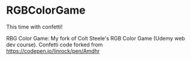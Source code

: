 # RGBColorGame
This time with confetti!

RBG Color Game: My fork of Colt Steele's RGB Color Game (Udemy web dev course). 
Confetti code forked from https://codepen.io/linrock/pen/Amdhr

